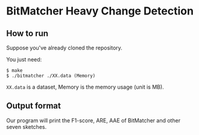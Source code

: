 # BitMatcher Heavy Change Detection

## How to run

Suppose you've already cloned the repository.

You just need:

```
$ make 
$ ./bitmatcher ./XX.data (Memory)
```

`XX.data` is a dataset, Memory is the memory usage (unit is MB).

## Output format

Our program will print the F1-score, ARE, AAE of BitMatcher and other seven sketches.
